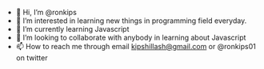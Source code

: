 - 👋 Hi, I’m @ronkips
- 👀 I’m interested in learning new things in programming field everyday.
- 🌱 I’m currently learning Javascript
- 💞️ I’m looking to collaborate with anybody in learning about Javascript 
- 📫 How to reach me through email kipshillash@gmail.com or @ronkips01 on twitter

<!---
ronkips/ronkips is a ✨ special ✨ repository because its `README.md` (this file) appears on your GitHub profile.
You can click the Preview link to take a look at your changes.
--->
